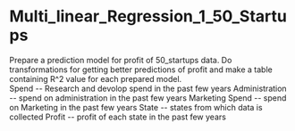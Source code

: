 # Multi_linear_Regression_1_50_Startups
Prepare a prediction model for profit of 50_startups data. 
Do transformations for getting better predictions of profit and make a table containing R^2 value for each prepared model.  
Spend -- Research and devolop spend in the past few years 
Administration -- spend on administration in the past few years Marketing 
Spend -- spend on Marketing in the past few years 
State -- states from which data is collected 
Profit  -- profit of each state in the past few years
